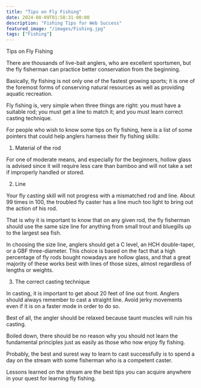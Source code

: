 ```yaml
---
title: "Tips on Fly Fishing"
date: 2024-08-09T01:58:31-08:00
description: "Fishing Tips for Web Success"
featured_image: "/images/Fishing.jpg"
tags: ["Fishing"]
---
```


Tips on Fly Fishing

There are thousands of live-bait anglers, who are excellent sportsmen, but the fly fisherman can practice better conservation from the beginning. 

Basically, fly fishing is not only one of the fastest growing sports; it is one of the foremost forms of conserving  natural resources as well as providing aquatic recreation. 

Fly fishing is, very simple when three things are right: you must have a suitable rod; you must get a line to match it; and you must learn correct casting technique.

For people who wish to know some tips on fly fishing, here is a list of some pointers that could help anglers harness their fly fishing skills:

1. Material of the rod 

For one of moderate means, and especially for the beginners, hollow glass is advised since it will require less care than bamboo and will not take a set if improperly handled or stored.

2. Line

Your fly casting skill will not progress with a mismatched rod and line. About 99 times in 100, the troubled fly caster has a line much too light to bring out the action of his rod.

That is why it is important to know that on any given rod, the fly fisherman should use the same size line for anything from small trout and bluegills up to the largest sea fish.

In choosing the size line, anglers should get a C level, an HCH double-taper, or a GBF three-diameter. This choice is based on the fact that a high percentage of fly rods bought nowadays are hollow glass, and that a great majority of these works best with lines of those sizes, almost regardless of lengths or weights.

3. The correct casting technique

In casting, it is important to get about 20 feet of line out front. Anglers should always remember to cast a straight line. Avoid jerky movements even if it is on a faster mode in order to do so.

Best of all, the angler should be relaxed because taunt muscles will ruin his casting.

Boiled down, there should be no reason why you should not learn the fundamental principles just as easily as those who now enjoy fly fishing.

Probably, the best and surest way to learn to cast successfully is to spend a day on the stream with some fisherman who is a competent caster.

Lessons learned on the stream are the best tips you can acquire anywhere in your quest for learning fly fishing.

